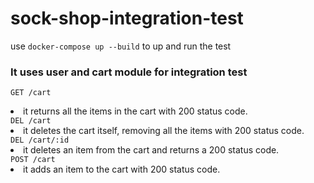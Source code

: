 # sock-shop-integration-test
use <code>docker-compose up --build</code> to up and run the test

### It uses user and cart module for integration test
  <code>GET /cart</code> 
  <li>it returns all the items in the cart with 200 status code.</li>
  <code>DEL /cart</code> 
  <li>it deletes the cart itself, removing all the items with 200 status code.</li>
  <code>DEL /cart/:id</code> 
  <li>it deletes an item from the cart and returns a 200 status code.</li>
  <code>POST /cart</code> 
  <li>it adds an item to the cart with 200 status code.</li>